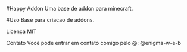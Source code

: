 #Happy Addon
Uma base de addon para minecraft.

#Uso
Base para criacao de addons.

Licença
MIT

Contato
Você pode entrar em contato comigo pelo @: @enigma-w-e-b